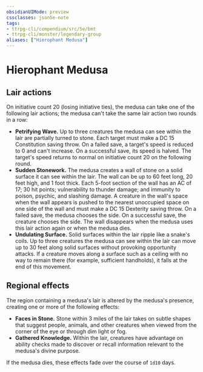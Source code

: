 ```yaml
---
obsidianUIMode: preview
cssclasses: json5e-note
tags:
- ttrpg-cli/compendium/src/5e/bmt
- ttrpg-cli/monster/legendary-group
aliases: ["Hierophant Medusa"]
---
```

# Hierophant Medusa

## Lair actions


On initiative count 20 (losing initiative ties), the medusa can take one of the following lair actions; the medusa can't take the same lair action two rounds in a row:

- **Petrifying Wave.** Up to three creatures the medusa can see within the lair are partially turned to stone. Each target must make a DC 15 Constitution saving throw. On a failed save, a target's speed is reduced to 0 and can't increase. On a successful save, its speed is halved. The target's speed returns to normal on initiative count 20 on the following round.  
- **Sudden Stonework.** The medusa creates a wall of stone on a solid surface it can see within the lair. The wall can be up to 60 feet long, 20 feet high, and 1 foot thick. Each 5-foot section of the wall has an AC of 17; 30 hit points; vulnerability to thunder damage; and immunity to poison, psychic, and slashing damage. A creature in the wall's space when the wall appears is pushed to the nearest unoccupied space on one side of the wall and must make a DC 15 Dexterity saving throw. On a failed save, the medusa chooses the side. On a successful save, the creature chooses the side. The wall disappears when the medusa uses this lair action again or when the medusa dies.  
- **Undulating Surface.** Solid surfaces within the lair ripple like a snake's coils. Up to three creatures the medusa can see within the lair can move up to 30 feet along solid surfaces without provoking opportunity attacks. If a creature moves along a surface such as a ceiling with no way to remain there (for example, sufficient handholds), it falls at the end of this movement.  

## Regional effects


The region containing a medusa's lair is altered by the medusa's presence, creating one or more of the following effects:

- **Faces in Stone.** Stone within 3 miles of the lair takes on subtle shapes that suggest people, animals, and other creatures when viewed from the corner of the eye or through dim light or fog.  
- **Gathered Knowledge.** Within the lair, creatures have advantage on ability checks made to discover or recall information relevant to the medusa's divine purpose.  

If the medusa dies, these effects fade over the course of `1d10` days.